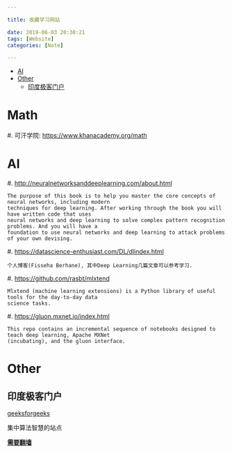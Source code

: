 ```yaml
---

title: 收藏学习网站

date: 2019-06-03 20:30:21
tags: [Website]
categories: [Note]

---
```


<!-- vim-markdown-toc GFM -->

* [AI](#ai)
* [Other](#other)
    * [印度极客门户](#印度极客门户)

<!-- vim-markdown-toc -->
<!-- more -->

# Math

#. 可汗学院: <https://www.khanacademy.org/math>

# AI

#. <http://neuralnetworksanddeeplearning.com/about.html>

    The purpose of this book is to help you master the core concepts of neural networks, including modern
    techniques for deep learning. After working through the book you will have written code that uses
    neural networks and deep learning to solve complex pattern recognition problems. And you will have a
    foundation to use neural networks and deep learning to attack problems of your own devising.

#. <https://datascience-enthusiast.com/DL/dlindex.html>

    个人博客(Fisseha Berhane), 其中Deep Learning几篇文章可以参考学习.

#. <https://github.com/rasbt/mlxtend>
      
    Mlxtend (machine learning extensions) is a Python library of useful tools for the day-to-day data
    science tasks.

#. <https://gluon.mxnet.io/index.html>

    This repo contains an incremental sequence of notebooks designed to teach deep learning, Apache MXNet
    (incubating), and the gluon interface. 

# Other

## 印度极客门户

[geeksforgeeks](https://www.geeksforgeeks.org/)

集中算法智慧的站点

**[需要翻墙](https://qrsforever.github.io/2019/05/30/Tools/How/googleapis.com/)**
